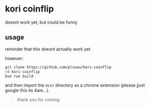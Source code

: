 # kori coinflip

doesnt work yet, but could be funny

## usage

reminder that this doesnt actually work yet

however:

```bash
git clone https://github.com/plsuwu/kori-coinflip
cd kori-coinflip
bun run build
```

and then import the `dist` directory as a chrome extension (please jjust google this its 4am...).

> thank you for coming
